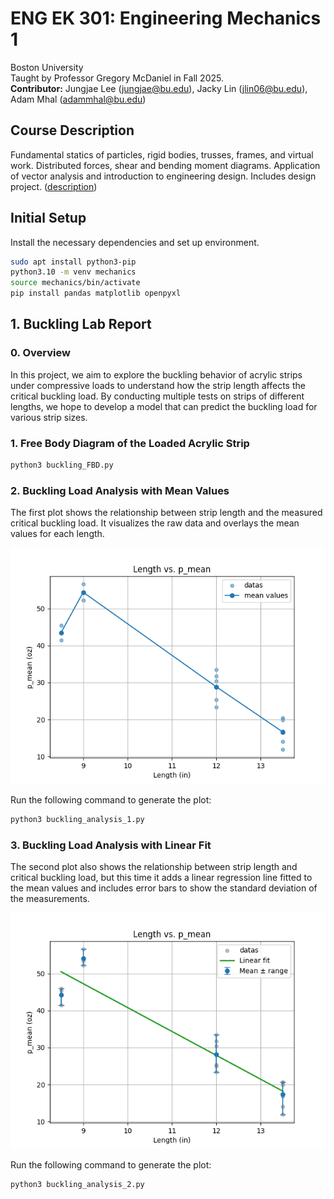 # ENG EK 301: Engineering Mechanics 1
Boston University  
Taught by Professor Gregory McDaniel in Fall 2025.  
<b>Contributor:</b> Jungjae Lee (jungjae@bu.edu), Jacky Lin (jlin06@bu.edu), Adam Mhal (adammhal@bu.edu)


## Course Description
Fundamental statics of particles, rigid bodies, trusses, frames, and virtual work. Distributed forces, shear and bending moment diagrams. Application of vector analysis and introduction to engineering design. Includes design project. ([description](https://www.bu.edu/academics/eng/courses/eng-ek-301/))


## Initial Setup
Install the necessary dependencies and set up environment.
```bash
sudo apt install python3-pip
python3.10 -m venv mechanics
source mechanics/bin/activate
pip install pandas matplotlib openpyxl
```


## 1. Buckling Lab Report
### 0. Overview
In this project, we aim to explore the buckling behavior of acrylic strips under compressive loads to understand how the strip length affects the critical buckling load. By conducting multiple tests on strips of different lengths, we hope to develop a model that can predict the buckling load for various strip sizes.

### 1. Free Body Diagram of the Loaded Acrylic Strip
```bash
python3 buckling_FBD.py
```

### 2. Buckling Load Analysis with Mean Values
The first plot shows the relationship between strip length and the measured critical buckling load. It visualizes the raw data and overlays the mean values for each length.

![buckling_analysis_1](assets/buckling_analysis_1.png)

Run the following command to generate the plot:
```bash
python3 buckling_analysis_1.py
```

### 3. Buckling Load Analysis with Linear Fit
The second plot also shows the relationship between strip length and critical buckling load, but this time it adds a linear regression line fitted to the mean values and includes error bars to show the standard deviation of the measurements.

![buckling_analysis_2](assets/buckling_analysis_2.png)

Run the following command to generate the plot:
```bash
python3 buckling_analysis_2.py
```